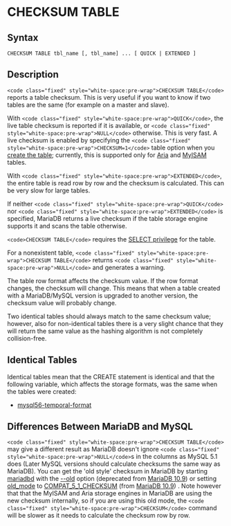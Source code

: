 
# CHECKSUM TABLE

## Syntax


```
CHECKSUM TABLE tbl_name [, tbl_name] ... [ QUICK | EXTENDED ]
```


## Description


`<code class="fixed" style="white-space:pre-wrap">CHECKSUM TABLE</code>` reports a table checksum. This is very
useful if you want to know if two tables are the same (for example on a master
and slave).


With `<code class="fixed" style="white-space:pre-wrap">QUICK</code>`, the live table checksum is reported if it is
available, or `<code class="fixed" style="white-space:pre-wrap">NULL</code>` otherwise. This is very fast. A live
checksum is enabled by specifying the `<code class="fixed" style="white-space:pre-wrap">CHECKSUM=1</code>` table
option when you [create the table](../../vectors/create-table-with-vectors.md); currently, this is supported
only for [Aria](../../../storage-engines/s3-storage-engine/aria_s3_copy.md) and [MyISAM](../../../storage-engines/myisam-storage-engine/myisam-system-variables.md) tables.


With `<code class="fixed" style="white-space:pre-wrap">EXTENDED</code>`, the entire table is read row by row and the
checksum is calculated. This can be very slow for large tables.


If neither `<code class="fixed" style="white-space:pre-wrap">QUICK</code>` nor `<code class="fixed" style="white-space:pre-wrap">EXTENDED</code>` is
specified, MariaDB returns a live checksum if the table storage engine supports
it and scans the table otherwise.


`<code>CHECKSUM TABLE</code>` requires the [SELECT privilege](../account-management-sql-commands/grant.md#table-privileges) for the table.


For a nonexistent table, `<code class="fixed" style="white-space:pre-wrap">CHECKSUM TABLE</code>` returns
`<code class="fixed" style="white-space:pre-wrap">NULL</code>` and generates a warning.


The table row format affects the checksum value. If the row format changes, the checksum will change. This means that when a table created with a MariaDB/MySQL version is upgraded to another version, the checksum value will probably change.


Two identical tables should always match to the same checksum value; however, also for non-identical tables there is a very slight chance that they will return the same value as the hashing algorithm is not completely collision-free.


## Identical Tables


Identical tables mean that the CREATE statement is identical and that the following variable, which affects the storage formats, was the same when the tables were created:


* [mysql56-temporal-format](../../../../server-usage/replication-cluster-multi-master/optimization-and-tuning/system-variables/server-system-variables.md#mysql56_temporal_format)


## Differences Between MariaDB and MySQL


`<code class="fixed" style="white-space:pre-wrap">CHECKSUM TABLE</code>` may give a different result as MariaDB doesn't
ignore `<code class="fixed" style="white-space:pre-wrap">NULL</code>`s in the columns as MySQL 5.1 does (Later MySQL
versions should calculate checksums the same way as MariaDB). You can get the
'old style' checksum in MariaDB by starting [mariadbd](../../../../server-management/getting-installing-and-upgrading-mariadb/starting-and-stopping-mariadb/mariadbd.md) with the
[--old](../../../../server-usage/replication-cluster-multi-master/optimization-and-tuning/system-variables/server-system-variables.md#old) option (deprecated from [MariaDB 10.9](../../../../../release-notes/mariadb-community-server/what-is-mariadb-109.md)) or setting [old_mode](../../../../server-management/variables-and-modes/old-mode.md) to [COMPAT_5_1_CHECKSUM](../../../../server-management/variables-and-modes/old-mode.md#compat_5_1_checksum) (from [MariaDB 10.9](../../../../../release-notes/mariadb-community-server/what-is-mariadb-109.md)) . Note however that that the MyISAM and Aria storage engines in MariaDB are using the new checksum internally, so if you are
using this old mode, the `<code class="fixed" style="white-space:pre-wrap">CHECKSUM</code>` command will be
slower as it needs to calculate the checksum row by row.

